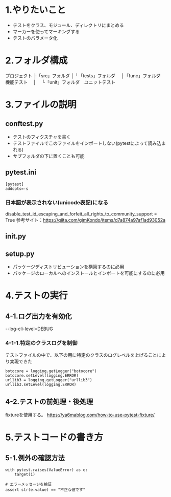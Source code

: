 # 1.やりたいこと

* テストをクラス、モジュール、ディレクトリにまとめる
* マーカーを使ってマーキングする
* テストのパラメータ化

# 2.フォルダ構成

プロジェクト
├「src」フォルダ
│
└「tests」フォルダ
　├「func」フォルダ　機能テスト
　│
　└「unit」フォルダ　ユニットテスト

# 3.ファイルの説明

## conftest.py
* テストのフィクスチャを書く
* テストファイルでこのファイルをインポートしない(pytestによって読み込まれる)
* サブフォルダの下に置くことも可能

## pytest.ini

```
[pytest]
addopts=-s
```


### 日本語が表示されない(unicode表記)になる
disable_test_id_escaping_and_forfeit_all_rights_to_community_support = True
参考サイト：https://qiita.com/gimKondo/items/d7a874a97af1ad93052a

## __init__.py

## setup.py

* パッケージディストリビューションを構築するのに必用
* パッケージのローカルへのインストールとインポートを可能にするのに必用

# 4.テストの実行

## 4-1.ログ出力を有効化
--log-cli-level=DEBUG

### 4-1-1.特定のクラスログを制御
テストファイルの中で、以下の用に特定のクラスのログレベルを上げることにより実現できた

    botocore = logging.getLogger("botocore")
    botocore.setLevel(logging.ERROR)
    urllib3 = logging.getLogger("urllib3")
    urllib3.setLevel(logging.ERROR)

## 4-2.テストの前処理・後処理
fixtureを使用する。
https://ya6mablog.com/how-to-use-pytest-fixture/

# 5.テストコードの書き方

## 5-1.例外の確認方法
    with pytest.raises(ValueError) as e:
        target(1)
        
    # エラーメッセージを検証
    assert str(e.value) == "不正な値です"